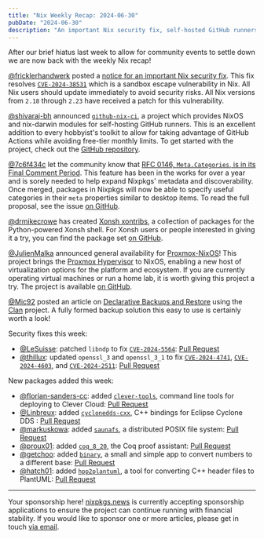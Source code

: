 ```yaml
---
title: "Nix Weekly Recap: 2024-06-30"
pubDate: "2024-06-30"
description: "An important Nix security fix, self-hosted GitHub runners with Nix, Proxmox-NixOS, and more!"
---
```


After our brief hiatus last week to allow for community events to settle down we are now back with the
weekly Nix recap!

[@fricklerhandwerk](https://discourse.nixos.org/u/fricklerhandwerk) posted a [notice for an important Nix security fix](https://discourse.nixos.org/t/security-fix-nix-derivation-sandbox-escape/47778).
This fix resolves [`CVE-2024-38531`](https://nvd.nist.gov/vuln/detail/CVE-2024-38531) which is a sandbox escape vulnerability in Nix. All Nix users should update
immediately to avoid security risks. All Nix versions from `2.18` through `2.23` have received a patch
for this vulnerability.

[@shivaraj-bh](https://discourse.nixos.org/u/shivaraj-bh) announced [`github-nix-ci`](https://discourse.nixos.org/t/github-nix-ci-for-self-hosting-github-runners-on-macos-linux/47642),
a project which provides NixOS and nix-darwin modules for self-hosting GitHub runners. This is an
excellent addition to every hobbyist's toolkit to allow for taking advantage of GitHub Actions while
avoiding free-tier monthly limits. To get started with the project, check out the [GitHub repository](https://github.com/juspay/github-nix-ci).

[@7c6f434c](https://discourse.nixos.org/u/7c6f434c) let the community know that [RFC 0146, `Meta.Categories`, is
in its Final Comment Period](https://discourse.nixos.org/t/rfc-0146-fcp-meta-categories/47818).
This feature has been in the works for over a year and is sorely needed to help expand Nixpkgs' metadata
and discoverability. Once merged, packages in Nixpkgs will now be able to specify useful categories in their
`meta` properties similar to desktop items. To read the full proposal, see the issue
[on GitHub](https://github.com/NixOS/rfcs/pull/146).

[@drmikecrowe](https://discourse.nixos.org/u/drmikecrowe) has created [Xonsh xontribs](https://discourse.nixos.org/t/xonsh-xontribs-announcing-xontrib-nur-repository/47744),
a collection of packages for the Python-powered Xonsh shell. For Xonsh users or people interested in giving
it a try, you can find the package set [on GitHub](https://github.com/drmikecrowe/nur-packages).

[@JulienMalka](https://discourse.nixos.org/u/JulienMalka) announced general availability for
[Proxmox-NixOS](https://discourse.nixos.org/t/announcing-proxmox-nixos/47579)! This project brings the
[Proxmox Hypervisor](https://www.proxmox.com/) to NixOS, enabling a new host of virtualization options for
the platform and ecosystem. If you are currently operating virtual machines or run a home lab, it is worth
giving this project a try. The project is available [on GitHub](https://github.com/SaumonNet/proxmox-nixos).

[@Mic92](https://discourse.nixos.org/u/Mic92) posted an article on [Declarative Backups and Restore](https://docs.clan.lol/blog/2024/06/24/backups/) using the [Clan](https://clan.lol) project.
A fully formed backup solution this easy to use is certainly worth a look!

Security fixes this week:

- [@LeSuisse](https://github.com/LeSuisse): patched `libndp` to fix [`CVE-2024-5564`](https://nvd.nist.gov/vuln/detail/CVE-2024-5564): [Pull Request](https://github.com/NixOS/nixpkgs/pull/321349)
- [@thillux](https://github.com/thillux): updated `openssl_3` and `openssl_3_1` to fix [`CVE-2024-4741`](https://nvd.nist.gov/vuln/detail/CVE-2024-4741), [`CVE-2024-4603`](https://nvd.nist.gov/vuln/detail/CVE-2024-4603), and [`CVE-2024-2511`](https://nvd.nist.gov/vuln/detail/CVE-2024-2511): [Pull Request](https://github.com/NixOS/nixpkgs/pull/318322)

New packages added this week:

- [@florian-sanders-cc](https://github.com/florian-sanders-cc): added [`clever-tools`](https://github.com/CleverCloud/clever-tools), command line tools for deploying to Clever Cloud: [Pull Request](https://github.com/NixOS/nixpkgs/pull/319818)
- [@Linbreux](https://github.com/Linbreux): added [`cyclonedds-cxx`](https://cyclonedds.io/), C++ bindings for Eclipse Cyclone DDS : [Pull Request](https://github.com/NixOS/nixpkgs/pull/263036)
- [@markuskowa](https://github.com/markuskowa): added [`saunafs`](https://saunafs.com), a distributed POSIX file system: [Pull Request](https://github.com/NixOS/nixpkgs/pull/314811)
- [@proux01](https://github.com/proux01): added [`coq_8_20`](https://coq.inria.fr), the Coq proof assistant: [Pull Request](https://github.com/NixOS/nixpkgs/pull/323105)
- [@getchoo](https://github.com/getchoo): added [`binary`](https://github.com/fizzyizzy05/binary), a small and simple app to convert numbers to a different base: [Pull Request](https://github.com/NixOS/nixpkgs/pull/322087)
- [@hatch01](https://github.com/hatch01): added [`hpp2plantuml`](https://github.com/thibaultmarin/hpp2plantuml), a tool for converting C++ header files to PlantUML: [Pull Request](https://github.com/NixOS/nixpkgs/pull/317821)

---

Your sponsorship here! [nixpkgs.news](https://nixpkgs.news) is currently accepting sponsorship applications
to ensure the project can continue running with financial stability. If you would like to sponsor one or more
articles, please get in touch [via email](mailto:jake.hamilton@hey.com).
